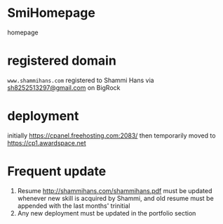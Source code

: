 # SmiHomepage
homepage

# registered domain
`www.shammihans.com` registered to Shammi Hans via sh8252513297@gmail.com on BigRock

# deployment
initially https://cpanel.freehosting.com:2083/
then temporarily moved to https://cp1.awardspace.net

# Frequent update
1. Resume http://shammihans.com/shammihans.pdf must be updated whenever new skill is acquired by Shammi, and old resume must be appended with the last months' trinitial
2. Any new deployment must be updated in the portfolio section  

